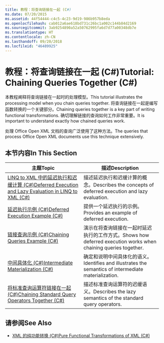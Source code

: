 ```yaml
---
title: 教程：将查询链接在一起 (C#)
ms.date: 07/20/2015
ms.assetid: 44f54444-c4c5-4c23-9d19-986b957b8eda
ms.openlocfilehash: cab012a6ae618bd731c26bc1a002c144b84d2169
ms.sourcegitcommit: 3ab9254890a52a50762995fa6d7d77a00348db7e
ms.translationtype: HT
ms.contentlocale: zh-CN
ms.lasthandoff: 09/20/2018
ms.locfileid: "46489925"
---
```

# <a name="tutorial-chaining-queries-together-c"></a><span data-ttu-id="7c15d-102">教程：将查询链接在一起 (C#)</span><span class="sxs-lookup"><span data-stu-id="7c15d-102">Tutorial: Chaining Queries Together (C#)</span></span>
<span data-ttu-id="7c15d-103">本教程阐释将查询链接在一起时的处理模型。</span><span class="sxs-lookup"><span data-stu-id="7c15d-103">This tutorial illustrates the processing model when you chain queries together.</span></span> <span data-ttu-id="7c15d-104">将查询链接在一起是编写函数转换的一个关键部分。</span><span class="sxs-lookup"><span data-stu-id="7c15d-104">Chaining queries together is a key part of writing functional transformations.</span></span> <span data-ttu-id="7c15d-105">确切理解链接的查询如何工作非常重要。</span><span class="sxs-lookup"><span data-stu-id="7c15d-105">It is important to understand exactly how chained queries work.</span></span>  
  
 <span data-ttu-id="7c15d-106">处理 Office Open XML 文档的查询广泛使用了这种方法。</span><span class="sxs-lookup"><span data-stu-id="7c15d-106">The queries that process Office Open XML documents use this technique extensively.</span></span>  
  
## <a name="in-this-section"></a><span data-ttu-id="7c15d-107">本节内容</span><span class="sxs-lookup"><span data-stu-id="7c15d-107">In This Section</span></span>  
  
|<span data-ttu-id="7c15d-108">主题</span><span class="sxs-lookup"><span data-stu-id="7c15d-108">Topic</span></span>|<span data-ttu-id="7c15d-109">描述</span><span class="sxs-lookup"><span data-stu-id="7c15d-109">Description</span></span>|  
|-----------|-----------------|  
|[<span data-ttu-id="7c15d-110">LINQ to XML 中的延迟执行和迟缓计算 (C#)</span><span class="sxs-lookup"><span data-stu-id="7c15d-110">Deferred Execution and Lazy Evaluation in LINQ to XML (C#)</span></span>](../../../../csharp/programming-guide/concepts/linq/deferred-execution-and-lazy-evaluation-in-linq-to-xml.md)|<span data-ttu-id="7c15d-111">描述延迟执行和迟缓计算的概念。</span><span class="sxs-lookup"><span data-stu-id="7c15d-111">Describes the concepts of deferred execution and lazy evaluation.</span></span>|  
|[<span data-ttu-id="7c15d-112">延迟执行示例 (C#)</span><span class="sxs-lookup"><span data-stu-id="7c15d-112">Deferred Execution Example (C#)</span></span>](../../../../csharp/programming-guide/concepts/linq/deferred-execution-example.md)|<span data-ttu-id="7c15d-113">提供一个延迟执行的示例。</span><span class="sxs-lookup"><span data-stu-id="7c15d-113">Provides an example of deferred execution.</span></span>|  
|[<span data-ttu-id="7c15d-114">链接查询示例 (C#)</span><span class="sxs-lookup"><span data-stu-id="7c15d-114">Chaining Queries Example (C#)</span></span>](../../../../csharp/programming-guide/concepts/linq/chaining-queries-example.md)|<span data-ttu-id="7c15d-115">演示在将查询链接在一起时延迟执行的工作方式。</span><span class="sxs-lookup"><span data-stu-id="7c15d-115">Shows how deferred execution works when chaining queries together.</span></span>|  
|[<span data-ttu-id="7c15d-116">中间具体化 (C#)</span><span class="sxs-lookup"><span data-stu-id="7c15d-116">Intermediate Materialization (C#)</span></span>](../../../../csharp/programming-guide/concepts/linq/intermediate-materialization.md)|<span data-ttu-id="7c15d-117">确定和说明中间具体化的语义。</span><span class="sxs-lookup"><span data-stu-id="7c15d-117">Identifies and illustrates the semantics of intermediate materialization.</span></span>|  
|[<span data-ttu-id="7c15d-118">将标准查询运算符链接在一起 (C#)</span><span class="sxs-lookup"><span data-stu-id="7c15d-118">Chaining Standard Query Operators Together (C#)</span></span>](../../../../csharp/programming-guide/concepts/linq/chaining-standard-query-operators-together.md)|<span data-ttu-id="7c15d-119">描述标准查询运算符的迟缓语义。</span><span class="sxs-lookup"><span data-stu-id="7c15d-119">Describes the lazy semantics of the standard query operators.</span></span>|  
  
## <a name="see-also"></a><span data-ttu-id="7c15d-120">请参阅</span><span class="sxs-lookup"><span data-stu-id="7c15d-120">See Also</span></span>

- [<span data-ttu-id="7c15d-121">XML 的纯功能转换 (C#)</span><span class="sxs-lookup"><span data-stu-id="7c15d-121">Pure Functional Transformations of XML (C#)</span></span>](../../../../csharp/programming-guide/concepts/linq/pure-functional-transformations-of-xml.md)

